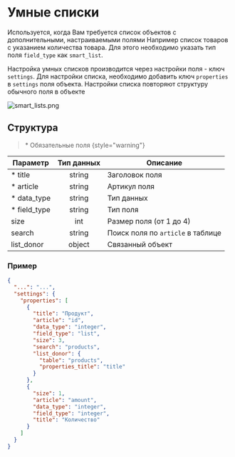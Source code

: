 # Умные списки

Используется, когда Вам требуется список объектов с дополнительными, настраиваемыми полями
Например список товаров с указанием количества товара. Для этого необходимо указать тип поля
`field_type` как `smart_list`. 

Настройка умных списков производится через настройки поля - ключ `settings`. Для настройки списка, 
необходимо добавить ключ `properties` в `settings` поля объекта. Настройки списка повторяют структуру
обычного поля в объекте 

![smart_lists.png](smart_lists.png)

## Структура

> \* Обязательные поля
{style="warning"}

| Параметр     | Тип данных | Описание                          |
|--------------|:----------:|-----------------------------------|
| * title      |   string   | Заголовок поля                    |
| * article    |   string   | Артикул поля                      |
| * data_type  |   string   | Тип данных                        |
| * field_type |   string   | Тип поля                          |
| size         |    int     | Размер поля (от 1 до 4)           |
| search       |   string   | Поиск поля по `article` в таблице |
| list_donor   |   object   | Связанный объект                  |


### Пример
```json
{
  "...": "...",
  "settings": {
    "properties": [
      {
        "title": "Продукт",
        "article": "id",
        "data_type": "integer",
        "field_type": "list",
        "size": 3,
        "search": "products",
        "list_donor": {
          "table": "products",
          "properties_title": "title"
        }
      },
      {
        "size": 1,
        "article": "amount",
        "data_type": "integer",
        "field_type": "integer",
        "title": "Количество"
      }
    ]
  }
}
```
